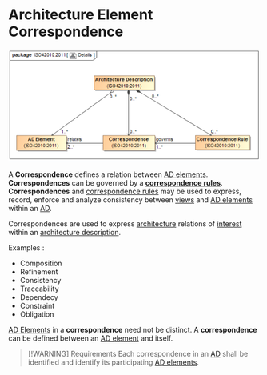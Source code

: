 # Architecture Element Correspondence

![Correspondence](../Resources/ADElement_correspondence.png)

A **Correspondence** defines a relation between [AD elements](Architecture_Description_Element.md).
**Correspondences** can be governed by a **[correspondence rules](Correspondence_rules.md)**.
**Correspondences** and [correspondence rules](Correspondence_rules.md) may be used to express, record, enforce and analyze consistency between [views](Architecture_View.md) and [AD elements](Architecture_Description_Element.md) within an [AD](Architecture_Description.md).

Correspondences are used to express [architecture](Architecture.md) relations of [interest](Architecture_interest.md) within an [architecture description](Architecture_Description.md).

Examples :

- Composition
- Refinement
- Consistency
- Traceability
- Dependecy
- Constraint
- Obligation

[AD Elements](Architecture_Description_Element.md) in a **correspondence** need not be distinct. A **correspondence** can be defined between an [AD element](Architecture_Description_Element.md) and itself.

> [!WARNING] Requirements
> Each correspondence in an [AD](Architecture_Description.md) shall be identified and identify its participating [AD elements](Architecture_Description_Element.md).

